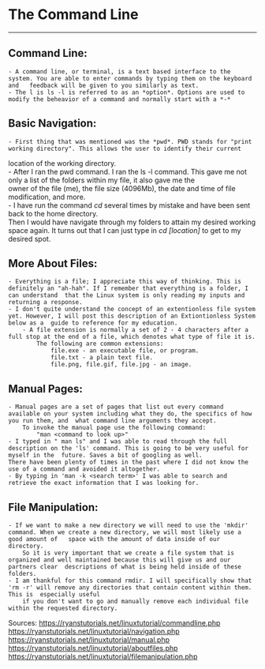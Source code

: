 # The Command Line
-----------------  
  
## Command Line:  

	- A command line, or terminal, is a text based interface to the system. You are able to enter commands by typing them on the keyboard and   feedback will be given to you similarly as text.  
	- The l is ls -l is referred to as an *option*. Options are used to modify the beheavior of a command and normally start with a *-*  


## Basic Navigation:  
	- First thing that was mentioned was the *pwd*. PWD stands for "print working directory". This allows the user to identify their current  
  location of the working directory.   
	- After I ran the pwd command. I ran the ls -l command. This gave me not only a list of the folders within my file, it also gave me the  
  owner of the file (me), the file size (4096Mb), the date and time of file modification, and more.  
	- I have run the command *cd* several times by mistake and have been sent back to the home directory.  
  Then I would have navigate through my  folders to  attain my desired working space again. It turns out that I can just type in *cd [location]* to get to my desired spot.   


## More About Files:   
	- Everything is a file; I appreciate this way of thinking. This is definitely an "ah-hah". If I remember that everything is a folder, I can understand  that the Linux system is only reading my inputs and returning a response.  
	- I don't quite understand the concept of an extentionless file system yet. However, I will post this description of an Extiontionless System below as a  guide to reference for my education. 
		- A file extension is normally a set of 2 - 4 characters after a full stop at the end of a file, which denotes what type of file it is.  
			The following are common extensions:  
				file.exe - an executable file, or program.  
				file.txt - a plain text file.  
				file.png, file.gif, file.jpg - an image.  


## Manual Pages:   
	- Manual pages are a set of pages that list out every command available on your system including what they do, the specifics of how you run them, and  what command line arguments they accept.  
		To invoke the manual page use the following command:  
			"man <command to look up>"  
	- I typed in " man ls" and I was able to read through the full description on the 'ls' command. This is going to be very useful for myself in the  future. Saves a bit of googling as well.   
	There have been plenty of times in the past where I did not know the use of a command and avoided it altogether.  
	- By typing in 'man -k <search term>' I was able to search and retrieve the exact information that I was looking for.   


## File Manipulation:  
	- If we want to make a new directory we will need to use the 'mkdir' command. When we create a new directory, we will most likely use a good amount of   space with the amount of data inside of our directory.  
		So it is very important that we create a file system that is organized and well maintained because this will give us and our partners clear  descriptions of what is being held inside of these folders.  
	- I am thankful for this command rmdir. I will specifically show that 'rm -r' will remove any directories that contain content within them. This is  especially useful  
		if you don't want to go and manually remove each individual file within the requested directory.  

Sources:
 https://ryanstutorials.net/linuxtutorial/commandline.php  
 https://ryanstutorials.net/linuxtutorial/navigation.php  
 https://ryanstutorials.net/linuxtutorial/manual.php  
 https://ryanstutorials.net/linuxtutorial/aboutfiles.php  
 https://ryanstutorials.net/linuxtutorial/filemanipulation.php  